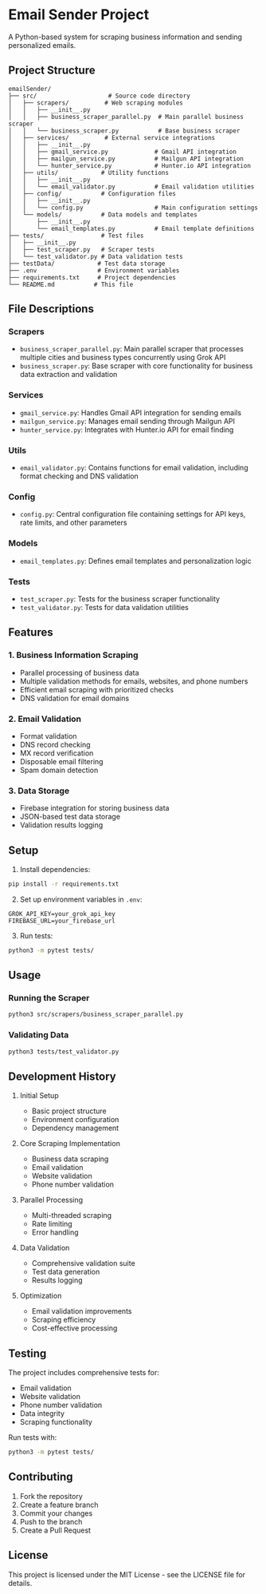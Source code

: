 # Email Sender Project

A Python-based system for scraping business information and sending personalized emails.

## Project Structure
```
emailSender/
├── src/                    # Source code directory
│   ├── scrapers/          # Web scraping modules
│   │   ├── __init__.py
│   │   ├── business_scraper_parallel.py  # Main parallel business scraper
│   │   └── business_scraper.py           # Base business scraper
│   ├── services/          # External service integrations
│   │   ├── __init__.py
│   │   ├── gmail_service.py             # Gmail API integration
│   │   ├── mailgun_service.py           # Mailgun API integration
│   │   └── hunter_service.py            # Hunter.io API integration
│   ├── utils/            # Utility functions
│   │   ├── __init__.py
│   │   └── email_validator.py           # Email validation utilities
│   ├── config/           # Configuration files
│   │   ├── __init__.py
│   │   └── config.py                    # Main configuration settings
│   └── models/           # Data models and templates
│       ├── __init__.py
│       └── email_templates.py           # Email template definitions
├── tests/                # Test files
│   ├── __init__.py
│   ├── test_scraper.py   # Scraper tests
│   └── test_validator.py # Data validation tests
├── testData/            # Test data storage
├── .env                 # Environment variables
├── requirements.txt     # Project dependencies
└── README.md           # This file
```

## File Descriptions

### Scrapers
- `business_scraper_parallel.py`: Main parallel scraper that processes multiple cities and business types concurrently using Grok API
- `business_scraper.py`: Base scraper with core functionality for business data extraction and validation

### Services
- `gmail_service.py`: Handles Gmail API integration for sending emails
- `mailgun_service.py`: Manages email sending through Mailgun API
- `hunter_service.py`: Integrates with Hunter.io API for email finding

### Utils
- `email_validator.py`: Contains functions for email validation, including format checking and DNS validation

### Config
- `config.py`: Central configuration file containing settings for API keys, rate limits, and other parameters

### Models
- `email_templates.py`: Defines email templates and personalization logic

### Tests
- `test_scraper.py`: Tests for the business scraper functionality
- `test_validator.py`: Tests for data validation utilities

## Features

### 1. Business Information Scraping
- Parallel processing of business data
- Multiple validation methods for emails, websites, and phone numbers
- Efficient email scraping with prioritized checks
- DNS validation for email domains

### 2. Email Validation
- Format validation
- DNS record checking
- MX record verification
- Disposable email filtering
- Spam domain detection

### 3. Data Storage
- Firebase integration for storing business data
- JSON-based test data storage
- Validation results logging

## Setup

1. Install dependencies:
```bash
pip install -r requirements.txt
```

2. Set up environment variables in `.env`:
```
GROK_API_KEY=your_grok_api_key
FIREBASE_URL=your_firebase_url
```

3. Run tests:
```bash
python3 -m pytest tests/
```

## Usage

### Running the Scraper
```bash
python3 src/scrapers/business_scraper_parallel.py
```

### Validating Data
```bash
python3 tests/test_validator.py
```

## Development History

1. Initial Setup
   - Basic project structure
   - Environment configuration
   - Dependency management

2. Core Scraping Implementation
   - Business data scraping
   - Email validation
   - Website validation
   - Phone number validation

3. Parallel Processing
   - Multi-threaded scraping
   - Rate limiting
   - Error handling

4. Data Validation
   - Comprehensive validation suite
   - Test data generation
   - Results logging

5. Optimization
   - Email validation improvements
   - Scraping efficiency
   - Cost-effective processing

## Testing

The project includes comprehensive tests for:
- Email validation
- Website validation
- Phone number validation
- Data integrity
- Scraping functionality

Run tests with:
```bash
python3 -m pytest tests/
```

## Contributing

1. Fork the repository
2. Create a feature branch
3. Commit your changes
4. Push to the branch
5. Create a Pull Request

## License

This project is licensed under the MIT License - see the LICENSE file for details. 